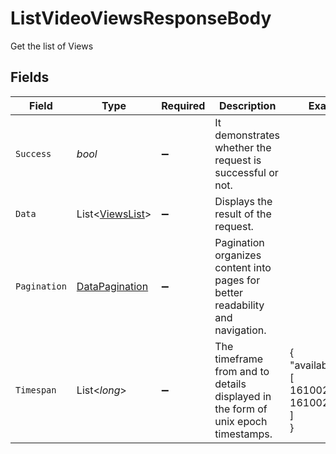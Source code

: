 # ListVideoViewsResponseBody

Get the list of Views


## Fields

| Field                                                                              | Type                                                                               | Required                                                                           | Description                                                                        | Example                                                                            |
| ---------------------------------------------------------------------------------- | ---------------------------------------------------------------------------------- | ---------------------------------------------------------------------------------- | ---------------------------------------------------------------------------------- | ---------------------------------------------------------------------------------- |
| `Success`                                                                          | *bool*                                                                             | :heavy_minus_sign:                                                                 | It demonstrates whether the request is successful or not.                          |                                                                                    |
| `Data`                                                                             | List<[ViewsList](../../Models/Components/ViewsList.md)>                            | :heavy_minus_sign:                                                                 | Displays the result of the request.                                                |                                                                                    |
| `Pagination`                                                                       | [DataPagination](../../Models/Components/DataPagination.md)                        | :heavy_minus_sign:                                                                 | Pagination organizes content into pages for better readability and navigation.     |                                                                                    |
| `Timespan`                                                                         | List<*long*>                                                                       | :heavy_minus_sign:                                                                 | The timeframe from and to details displayed in the form of unix epoch timestamps.<br/> | {<br/>"availableValue": [<br/>1610025789,<br/>1610025947<br/>]<br/>}               |